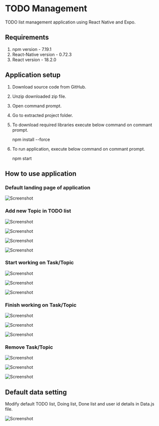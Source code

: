 # TODO Management
TODO list management application using React Native and Expo.

## Requirements
1. npm version - 7.19.1
2. React-Native version - 0.72.3
3. React version - 18.2.0


## Application setup
1. Download source code from GitHub.
2. Unzip downloaded zip file.
3. Open command prompt.
4. Go to extracted project folder.
5. To download required libraries execute below command on commant prompt.
   
   npm install --force 
7. To run application, execute below command on commant prompt.
   
   npm start
   
## How to use application
### Default landing page of application

![Screenshot](LandingPage.png)

### Add new Topic in TODO list
![Screenshot](NewTask.png)

![Screenshot](NewTask2.png)

![Screenshot](ValidateNewTask.png)

![Screenshot](LandingPage2.png)

### Start working on Task/Topic
![Screenshot](StartWorking.png)

![Screenshot](ValidateStartWorking.png)

![Screenshot](StartWorking2.png)

### Finish working on Task/Topic

![Screenshot](ValidateFinishWorking1.png)

![Screenshot](ValidateFinishWorking2.png)

![Screenshot](FinishWorking.png)

### Remove Task/Topic
![Screenshot](ValidateDeleteTopic1.png)

![Screenshot](ValidateDeleteTopic2.png)

![Screenshot](DeleteTopic.png)

## Default data setting
Modify default TODO list, Doing list, Done list and user id details in Data.js file.

![Screenshot](DefaultData.png)





